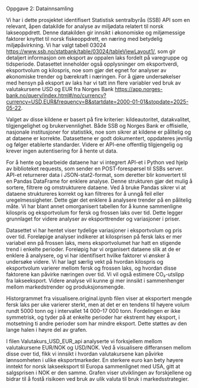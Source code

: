 Oppgave 2: Datainnsamling 

Vi har i dette prosjektet identifisert Statistisk sentralbyrås (SSB) API som en relevant, åpen datakilde for analyse av miljødata relatert til norsk lakseoppdrett. Denne datakilden gir innsikt i økonomiske og miljømessige faktorer knyttet til norsk fiskeoppdrett, en næring med betydelig miljøpåvirkning. Vi har valgt tabell 03024 https://www.ssb.no/statbank/table/03024/tableViewLayout1/, som gir detaljert informasjon om eksport av oppalen laks fordelt på varegruppe og tidsperiode. Datasettet inneholder også opplysninger om eksportverdi, eksportvolum og kilospris, noe som gjør det egnet for analyser av økonomiske trender og bærekraft i næringen.
For å gjøre undersøkelser med hensyn på eksport av laks har vi tatt inn flere variabler ved bruk av valutakursene USD og EUR fra Norges Bank https://app.norges-bank.no/query/index.html#/no/currency?currency=USD,EUR&frequency=B&startdate=2000-01-01&stopdate=2025-05-22.

Valget av disse kildene er basert på fire kriterier: kildeautoritet, datakvalitet, tilgjengelighet og brukervennlighet. Både SSB og Norges Bank er offisielle, nasjonale institusjoner for statistikk, noe som sikrer at kildene er pålitelig og at dataene er korrekte. Datasettene er godt dokumentert, oppdateres jevnlig og følger etablerte standarder. Videre er API-ene offentlig tilgjengelig og krever ingen autentisering for å hente ut data. 

For å hente og bearbeide dataene har vi integrert API-et i Python ved hjelp av biblioteket requests, som sender en POST-forespørsel til SSBs server. API-et returnerer data i JSON-stat2-format, som deretter blir konvertert til en Pandas DataFrame for enklere analyse. Denne strukturen gjør det mulig å sortere, filtrere og omstrukturere dataene. Ved å bruke Pandas sikrer vi at dataene struktureres korrekt og kan filtreres for å unngå feil eller uregelmessigheter. Dette gjør det enklere å analysere trender på en pålitelig måte. 
Vi har blant annet omorganisert tabellen for å kunne sammenligne kilospris og eksportvolum for fersk og frossen laks over tid. Dette legger grunnlaget for videre analyser av eksporttrender og variasjoner i priser. 

Datasettet vi har hentet viser tydelige variasjoner i eksportvolum og pris over tid. Foreløpige analyser indikerer at kilosprisen på fersk laks er mer variabel enn på frossen laks, mens eksportvolumet har hatt en stigende trend i enkelte perioder. Foreløpig har vi organisert dataene slik at de er enklere å analysere, og vi har identifisert hvilke faktorer vi ønsker å undersøke videre. Vi har lagt særlig vekt på hvordan kilospris og eksportvolum varierer mellom fersk og frossen laks, og hvordan disse faktorene kan påvirke næringen over tid. Vi vil også estimere CO₂-utslipp fra lakseeksport.  Videre analyse vil kunne gi mer innsikt i sammenhenger mellom markedstrender og produksjonsmengde.

Historgrammet fra visualisere.original.ipynb filen viser at eksportert mengde fersk laks per uke varierer sterkt, men at det er en tendens til høyere volum rundt 5000 tonn og i intervallet 14 000–17 000 tonn. Fordelingen er ikke symmetrisk, og tyder på at enkelte perioder har ekstremt høy eksport, i motsetning ti andre perioder som har mindre eksport.
Dette støttes av den lange halen i høyre del av grafen.

I filen Valutakurs_USD_EUR_api analyserte vi forksjellem mellom valutakursene EUR/NOK og USD/NOK. 
Ved å visualisere differansen mellom disse over tid, fikk vi innsikt i hvordan valutakursene kan påvirke lønnsomheten i ulike eksportmarkeder. En sterkere euro kan bety høyere inntekt for norsk lakseeksport til Europa sammenlignet med USA, gitt at salgsprisen i NOK er den samme. Grafen viser utviklingen av forskjellene og bidrar til å fostå risikoen ved bruk av ulik valuta til bruk i markedsstrategier.